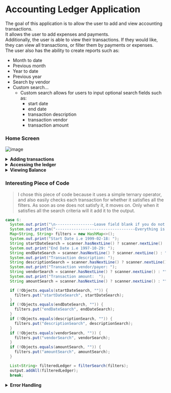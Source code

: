 # Accounting Ledger Application

The goal of this application is to allow the user to add and view accounting transactions.\
It allows the user to add expenses and payments.\
Additionally, the user is able to view their transactions. If they would like, they can view all transactions, or filter them by payments or expenses.\
The user also has the ability to create reports such as:
   *  Month to date
   *  Previous month
   *  Year to date
   *  Previous year
   *  Search by vendor
   *  Custom search...
       * Custom search allows for users to input optional search fields such as:
         * start date
         * end date
         * transaction description
         * transaction vendor
         * transaction amount

### Home Screen 

![image](https://github.com/sekwanaa/Accounting-Ledger-Application/assets/112197395/11df1bf6-0820-41d7-9772-8ae76f1ad1a8)

<details> 
  
  **<summary> Adding transactions </summary>**

### Adding Expenses

![image](https://github.com/sekwanaa/Accounting-Ledger-Application/assets/112197395/f1e935f5-e85a-4f7f-b174-46f141375c33)

### Adding Payments

![image](https://github.com/sekwanaa/Accounting-Ledger-Application/assets/112197395/6772f76a-89c4-4955-a5a4-da1b53eb9915)

</details>

<details>

 **<summary> Accessing the ledger </summary>**
  
### Main Screen

![image](https://github.com/sekwanaa/Accounting-Ledger-Application/assets/112197395/1d73fe29-01db-4f9e-b8a6-9d3d095ace6a)

<details>

  **<summary>Showing Entries</summary>**

### All Entries

![image](https://github.com/sekwanaa/Accounting-Ledger-Application/assets/112197395/f78c3734-1a4c-4423-bb23-974d1650214e)

### Displaying Only Expenses

![image](https://github.com/sekwanaa/Accounting-Ledger-Application/assets/112197395/86700f15-fb33-4151-8c0e-cfde691f95e0)

### Displaying Only Income

![image](https://github.com/sekwanaa/Accounting-Ledger-Application/assets/112197395/ee5ddca5-f2ff-4733-bcef-4976a77f0db7)

</details>

<details>

  **<summary>Custom Reports</summary>**

### Custom Report Screen

![image](https://github.com/sekwanaa/Accounting-Ledger-Application/assets/112197395/338fe662-e99e-47c9-8af9-0cf319d90afe)

### Month to Date

![image](https://github.com/sekwanaa/Accounting-Ledger-Application/assets/112197395/ac99ecdb-e8f0-428f-93f1-ed8d6d522ecf)

### Previous Year

![image](https://github.com/sekwanaa/Accounting-Ledger-Application/assets/112197395/94c35aea-efa9-48ea-be5b-ffef466679a3)

### Search by Vendor

![image](https://github.com/sekwanaa/Accounting-Ledger-Application/assets/112197395/9b8b67a6-1a8d-480c-bdd4-1158c13f7140)

### Custom Search

![image](https://github.com/sekwanaa/Accounting-Ledger-Application/assets/112197395/b135912b-5bab-44de-952f-36a624511e22)

</details>

</details>

<details>

  **<summary>Viewing Balance</summary>**

![image](https://github.com/sekwanaa/Accounting-Ledger-Application/assets/112197395/ad0ce8a6-52c7-4fec-bfc2-74b5ab9395c7)
  
</details>

### Interesting Piece of Code

> I chose this piece of code because it uses a simple ternary operator, and also easily checks each transaction for whether it satisfies all the filters. As soon as one does not satisfy it, it moves on. Only when it satisfies all the search criteria will it add it to the output.

``` java
case 6:
  System.out.print("\n-----------------Leave field blank if you do not want to search with that filter-----------------\n");
  System.out.println("-----------------------------------Everything is optional----------------------------------------\n");
  Map<String, String> filters = new HashMap<>();
  System.out.print("Start Date i.e 1999-02-18: ");
  String startDateSearch = scanner.hasNextLine() ? scanner.nextLine() : "";
  System.out.print("End Date i.e 1997-10-29: ");
  String endDateSearch = scanner.hasNextLine() ? scanner.nextLine() : "";
  System.out.print("Transaction description: ");
  String descriptionSearch = scanner.hasNextLine() ? scanner.nextLine() : "";
  System.out.print("Transaction vendor/payer: ");
  String vendorSearch = scanner.hasNextLine() ? scanner.nextLine() : "";
  System.out.print("Transaction amount:  ");
  String amountSearch = scanner.hasNextLine() ? scanner.nextLine() : "";

  if (!Objects.equals(startDateSearch, "")) {
    filters.put("startDateSearch", startDateSearch);
  }
  if (!Objects.equals(endDateSearch, "")) {
    filters.put("endDateSearch", endDateSearch);
  }
  if (!Objects.equals(descriptionSearch, "")) {
    filters.put("descriptionSearch", descriptionSearch);
  }
  if (!Objects.equals(vendorSearch, "")) {
    filters.put("vendorSearch", vendorSearch);
  }
  if (!Objects.equals(amountSearch, "")) {
    filters.put("amountSearch", amountSearch);
  }

  List<String> filteredLedger = filterSearch(filters);
  output.addAll(filteredLedger);
  break;
```

<details>

  **<summary> Error Handling </summary>**

![image](https://github.com/sekwanaa/Accounting-Ledger-Application/assets/112197395/9a89b107-a713-45a2-90cc-e4e67e453e7b)

![image](https://github.com/sekwanaa/Accounting-Ledger-Application/assets/112197395/d3d68b08-2d42-444c-ac72-0d14df8c7210)

![image](https://github.com/sekwanaa/Accounting-Ledger-Application/assets/112197395/a270d3fa-d281-404c-9963-61228579a885)

  
</details>

